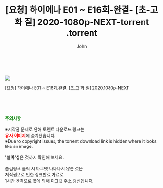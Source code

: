 ﻿---
layout: post
title:  "                   [요청] 하이에나  E01 ~ E16회-완결- [초-고 화 질] 2020-1080p-NEXT-torrent                .torrent"
author: John
categories: [ 드라마 ]
tags: [  ]
image: https://torrentrj57.com/uploadfile/full/8ba7bf2179ba3abafcbd09a751eae962f9729379.jpg 
description: "                   [요청] 하이에나  E01 ~ E16회-완결- [초-고 화 질] 2020-1080p-NEXT-torrent                 torrent 정보 공유"
toc: true
toc_sticky: true
---

<br>
<p><img src="https://torrentrj57.com/uploadfile/full/8ba7bf2179ba3abafcbd09a751eae962f9729379.jpg"/></p>
 [요청] 하이에나  E01 ~ E16회.완결. [초.고 화 질] 2020.1080p-NEXT  
    
<br><br><br>
<p data-ke-size="size16"><b><span style="color: green;">주의사항</span></b><br /><br />※저작권 문제로 인해 토렌트 다운로드 링크는<br /><b><span style="color: red;">유사 이미지</span></b>에 숨겨뒀습니다.<br />※Due to copyright issues, the torrent download link is hidden where it looks like an image.<br /><br /><b>'설마'</b>싶은 것까지 확인해 보세요.<br /><br />숨김링크 클릭 시 마그넷 나타나지 않는 것은<br />저작권으로 인한 링크만료 자료로<br />1시간 간격으로 봇에 의해 마그넷 주소 갱신됩니다.</p>
